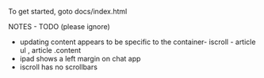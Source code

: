 To get started, goto docs/index.html





NOTES - TODO (please ignore)

- updating content appears to be specific to the container-  iscroll - article ul    , article .content
- ipad shows a left margin on chat app
- iscroll has no scrollbars

